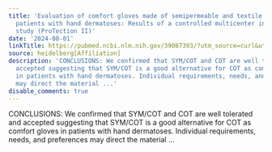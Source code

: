 ```yaml
---
title: 'Evaluation of comfort gloves made of semipermeable and textile materials in
  patients with hand dermatoses: Results of a controlled multicenter intervention
  study (ProTection II)'
date: '2024-08-01'
linkTitle: https://pubmed.ncbi.nlm.nih.gov/39087393/?utm_source=curl&utm_medium=rss&utm_campaign=pubmed-2&utm_content=1FakS-2QOkCT8HsMOQP1bCRQ4YzyumYOmxmF0moLsQ3dFB1E9V&fc=20220326224207&ff=20240802182554&v=2.18.0.post9+e462414
source: heidelberg[Affiliation]
description: 'CONCLUSIONS: We confirmed that SYM/COT and COT are well tolerated and
  accepted suggesting that SYM/COT is a good alternative for COT as comfort gloves
  in patients with hand dermatoses. Individual requirements, needs, and preferences
  may direct the material ...'
disable_comments: true
---
```

CONCLUSIONS: We confirmed that SYM/COT and COT are well tolerated and accepted suggesting that SYM/COT is a good alternative for COT as comfort gloves in patients with hand dermatoses. Individual requirements, needs, and preferences may direct the material ...